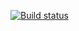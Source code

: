 [![Build status](https://ci.appveyor.com/api/projects/status/453n4ha81xg5ubtq?svg=true)](https://ci.gitappveyor.com/project/Oife88/selenium)